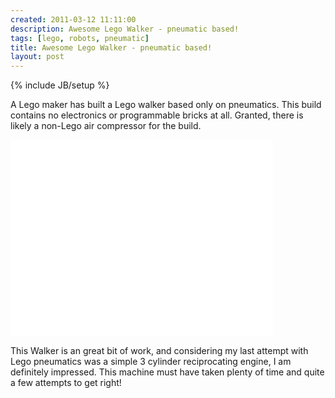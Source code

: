 ```yaml
---
created: 2011-03-12 11:11:00
description: Awesome Lego Walker - pneumatic based!
tags: [lego, robots, pneumatic]
title: Awesome Lego Walker - pneumatic based!
layout: post
---
```

{% include JB/setup %}

A Lego maker has built a Lego walker based only on pneumatics. This build contains no electronics or programmable bricks at all. Granted, there is likely a non-Lego air compressor for the build. 

<div class="embed-responsive embed-responsive-16by9">
<iframe width="420" height="315" src="//www.youtube.com/embed/dM7jbkbR64c?rel=0" frameborder="0" allowfullscreen="true"></iframe>
</div>

This Walker is an great bit of work, and considering my last attempt with Lego pneumatics was a simple 3 cylinder reciprocating engine, I am definitely impressed. This machine must have taken plenty of time and quite a few attempts to get right!

